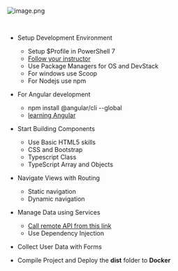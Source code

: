 ![image.png](/.attachments/image-66af6736-e37b-4731-a7bf-eea61374e50b.png)

<br>

- Setup Development Environment
  - Setup $Profile in PowerShell 7
  - [Follow your instructor](https://dev.azure.com/superusers-kursus/powershell)
  - Use Package Managers for OS and DevStack
  - For windows use Scoop
  - For Nodejs use npm 

- For Angular development
  - npm install @angular/cli --global
   - [learning Angular](Getting-Started-2020/Learning-Angular/Angular-Setup/readme.md)

- Start Building Components
  - Use Basic HTML5 skills
  - CSS and Bootstrap 
  - Typescript Class
  - TypeScript Array and Objects


- Navigate Views with Routing
  - Static navigation
  - Dynamic navigation

- Manage Data using Services
  - [Call remote API from this link](https://superusers-kursus@dev.azure.com/superusers-kursus/typescript/_git/api-product-typescript-serverside)
  - Use Dependency Injection


- Collect User Data with Forms


- Compile Project and Deploy the **dist** folder to **Docker**
